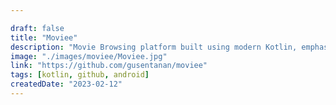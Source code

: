 ```yaml
---

draft: false
title: "Moviee"
description: "Movie Browsing platform built using modern Kotlin, emphasizing  Clean Architecture"
image: "./images/moviee/Moviee.jpg"
link: "https://github.com/gusentanan/moviee"
tags: [kotlin, github, android]
createdDate: "2023-02-12"
---
```

